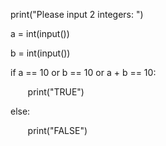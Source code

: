 print("Please input 2 integers: ")

a = int(input())

b = int(input())


if a == 10 or b == 10 or a + b == 10:

&nbsp;&nbsp;&nbsp;&nbsp;&nbsp;&nbsp; print("TRUE")

else:

&nbsp;&nbsp;&nbsp;&nbsp;&nbsp;&nbsp; print("FALSE")
